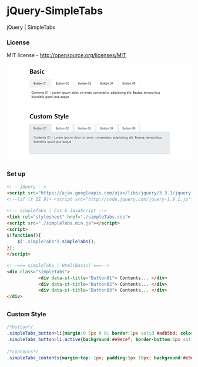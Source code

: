 # jQuery-SimpleTabs
jQuery | SimpleTabs

### License
MIT license - http://opensource.org/licenses/MIT

![simpleTabs](./simpleTabs.png)

### Set up

```html
<!-- jQuery -->
<script src="https://ajax.googleapis.com/ajax/libs/jquery/3.3.1/jquery.min.js"></script>
<!--[if lt IE 9]> <script src="http://code.jquery.com/jquery-1.9.1.js"></script> <![endif]-->
```

```html
<!-- simpleTabs | Css & JavaScript -->
<link rel="stylesheet" href="./simpleTabs.css">
<script src="./simpleTabs.min.js"></script>
<script>
$(function(){
    $('.simpleTabs').simpleTabs();
});
</script>
```

```html
<!--=== simpleTabs | Html(Basic) ===-->
<div class="simpleTabs">
            <div data-st-title="Button01"> Contents... </div>
            <div data-st-title="Button02"> Contents... </div>
            <div data-st-title="Button03"> Contents... </div>
</div>   

```


##


### Custom Style

```css
/*button*/
.simpleTabs_button>li{margin:0 5px 0 0; border:1px solid #adb5bd; color:#333; }
.simpleTabs_button>li.active{background:#e9ecef; border-bottom:1px solid #e9ecef; }

/*contents*/
.simpleTabs_contents{margin-top:-1px; padding:5px 10px; background:#e9ecef; color:#333; border:1px solid #adb5bd; }
```
